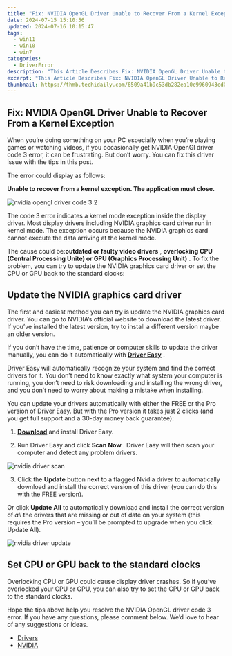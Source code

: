 ```yaml
---
title: "Fix: NVIDIA OpenGL Driver Unable to Recover From a Kernel Exception"
date: 2024-07-15 15:10:56
updated: 2024-07-16 10:15:47
tags:
  - win11
  - win10
  - win7
categories:
  - DriverError
description: "This Article Describes Fix: NVIDIA OpenGL Driver Unable to Recover From a Kernel Exception"
excerpt: "This Article Describes Fix: NVIDIA OpenGL Driver Unable to Recover From a Kernel Exception"
thumbnail: https://thmb.techidaily.com/6509a41b9c53db282ea10c9960943cd0bc0006742138202a2ce5d3d561a1baf2.jpg
---
```


## Fix: NVIDIA OpenGL Driver Unable to Recover From a Kernel Exception

 When you’re doing something on your PC especially when you’re playing games or watching videos, if you occasionally get NVIDIA OpenGl driver code 3 error, it can be frustrating. But don’t worry. You can fix this driver issue with the tips in this post.

The error could display as follows:

 **Unable to recover from a kernel exception. The application must close.**

![nvidia opengl driver code 3 2](https://images.drivereasy.com/wp-content/uploads/2017/11/nvidia-opengl-driver-code-3-two.jpg)

 The code 3 error indicates a kernel mode exception inside the display driver. Most display drivers including NVIDIA graphics card driver run in kernel mode. The exception occurs because the NVIDIA graphics card cannot execute the data arriving at the kernel mode.

 The cause could be:**outdated or faulty video drivers** , **overlocking CPU (Central Processing Unite) or GPU (Graphics Processing Unit)** . To fix the problem, you can try to update the NVIDIA graphics card driver or set the CPU or GPU back to the standard clocks:

## **Update the NVIDIA graphics card driver**

 The first and easiest method you can try is update the NVIDIA graphics card driver. You can go to NVIDIA’s official website to download the latest driver. If you’ve installed the latest version, try to install a different version maybe an older version.

 If you don’t have the time, patience or computer skills to update the driver manually, you can do it automatically with **[Driver Easy](https://tools.techidaily.com/drivereasy/download/)**  .

 Driver Easy will automatically recognize your system and find the correct drivers for it. You don’t need to know exactly what system your computer is running, you don’t need to risk downloading and installing the wrong driver, and you don’t need to worry about making a mistake when installing.

 You can update your drivers automatically with either the FREE or the Pro version of Driver Easy. But with the Pro version it takes just 2 clicks (and you get full support and a 30-day money back guarantee):

 1) **[Download](https://tools.techidaily.com/drivereasy/download/)**   and install Driver Easy.

 2) Run Driver Easy and click **Scan Now** . Driver Easy will then scan your computer and detect any problem drivers.

![nvidia driver scan](https://images.drivereasy.com/wp-content/uploads/2017/11/nvidia-driver-scan.png)

 3) Click the **Update** button next to a flagged Nvidia driver to automatically download and install the correct version of this driver (you can do this with the FREE version).

 Or click **Update All**  to automatically download and install the correct version of _all_   the drivers that are missing or out of date on your system (this requires the Pro version – you’ll be prompted to upgrade when you click Update All).

![nvidia driver update](https://images.drivereasy.com/wp-content/uploads/2017/11/nvidia-driver-update.jpg)

## Set CPU or GPU back to the standard clocks

 Overlocking CPU or GPU could cause display driver crashes. So if you’ve overlocked your CPU or GPU, you can also try to set the CPU or GPU back to the standard clocks.

 Hope the tips above help you resolve the NVIDIA OpenGL driver code 3 error. If you have any questions, please comment below. We’d love to hear of any suggestions or ideas.

* [Drivers](https://tools.techidaily.com/drivereasy/download/)
* [NVIDIA](https://tools.techidaily.com/drivereasy/download/)

<ins class="adsbygoogle"
     style="display:block"
     data-ad-format="autorelaxed"
     data-ad-client="ca-pub-7571918770474297"
     data-ad-slot="1223367746"></ins>



<ins class="adsbygoogle"
     style="display:block"
     data-ad-client="ca-pub-7571918770474297"
     data-ad-slot="8358498916"
     data-ad-format="auto"
     data-full-width-responsive="true"></ins>
